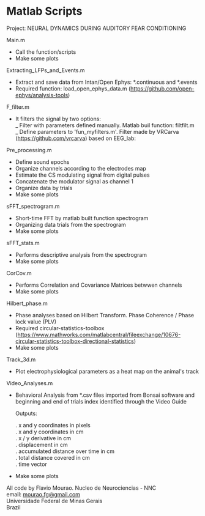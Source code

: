 # Matlab Scripts

Project: NEURAL DYNAMICS DURING AUDITORY FEAR CONDITIONING

Main.m<br />
- Call the function/scripts<br />
- Make some plots<br />

Extracting_LFPs_and_Events.m<br />
- Extract and save data from Intan/Open Ephys:  *.continuous and  *.events<br />
- Required function: load_open_ephys_data.m (https://github.com/open-ephys/analysis-tools)<br />

F_filter.m<br />
- It filters the signal by two options: <br />
   _ Filter with parameters defined manually. Matlab buil function: filtfilt.m<br />
   _ Define parameters to 'fun_myfilters.m'.  Filter made by VRCarva (https://github.com/vrcarva) based on EEG_lab: <br />
   
Pre_processing.m<br />
- Define sound epochs<br />
- Organize channels according to the electrodes map<br />
- Estimate the CS modulating signal from digital pulses<br />
- Concatenate the modulator signal as channel 1<br />
- Organize data by trials <br />
- Make some plots<br /> 

sFFT_spectrogram.m
- Short-time FFT by matlab built function spectrogram <br />
- Organizing data trials from the spectrogram<br />  
- Make some plots<br /> 

sFFT_stats.m
- Performs descriptive analysis from the spectrogram <br />
- Make some plots<br /> 

CorCov.m
- Performs Correlation and Covariance Matrices betwwen channels <br />
- Make some plots<br /> 

Hilbert_phase.m
- Phase analyses based on Hilbert Transform. Phase Coherence / Phase lock value (PLV) <br />
- Required circular-statistics-toolbox<br />
 (https://www.mathworks.com/matlabcentral/fileexchange/10676-circular-statistics-toolbox-directional-statistics)<br />
- Make some plots<br /> 

Track_3d.m<br /> 
- Plot electrophysiological parameters as a heat map on the animal's track<br /> 

Video_Analyses.m<br /> 
- Behavioral Analysis from *.csv files imported from Bonsai software and beginning and end of trials index identified through the Video Guide<br /> 

    Outputs:

    . x and y coordinates in pixels<br /> 
    . x and y coordinates in cm<br /> 
    . x / y derivative in cm<br /> 
    . displacement in cm <br /> 
    . accumulated distance over time in cm <br /> 
    . total distance covered in cm <br /> 
    . time vector<br />  


- Make some plots<br /> 

All code by Flavio Mourao. Nucleo de Neurociencias - NNC<br />
email: mourao.fg@gmail.com<br />
Universidade Federal de Minas Gerais<br />
Brazil<br />
